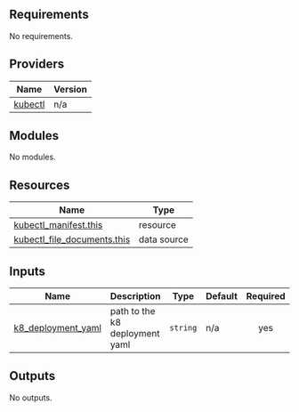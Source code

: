 <!-- BEGIN_TF_DOCS -->
## Requirements

No requirements.

## Providers

| Name | Version |
|------|---------|
| <a name="provider_kubectl"></a> [kubectl](#provider\_kubectl) | n/a |

## Modules

No modules.

## Resources

| Name | Type |
|------|------|
| [kubectl_manifest.this](https://registry.terraform.io/providers/hashicorp/kubectl/latest/docs/resources/manifest) | resource |
| [kubectl_file_documents.this](https://registry.terraform.io/providers/hashicorp/kubectl/latest/docs/data-sources/file_documents) | data source |

## Inputs

| Name | Description | Type | Default | Required |
|------|-------------|------|---------|:--------:|
| <a name="input_k8_deployment_yaml"></a> [k8\_deployment\_yaml](#input\_k8\_deployment\_yaml) | path to the k8 deployment yaml | `string` | n/a | yes |

## Outputs

No outputs.
<!-- END_TF_DOCS -->